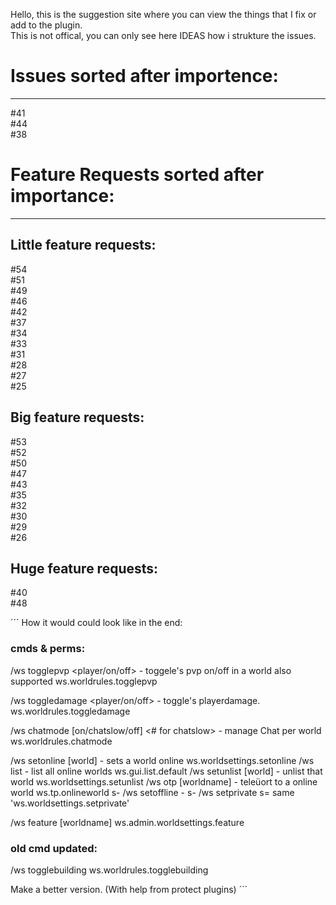 Hello, this is the suggestion site where you can view the things that I fix or add to the plugin.  
This is not offical, you can only see here IDEAS how i strukture the issues.


# Issues sorted after importence:
---
#41  
#44  
#38  
  
# Feature Requests sorted after importance:
---
  
## Little feature requests:
#54  
#51  
#49  
#46  
#42  
#37  
#34  
#33  
#31  
#28  
#27  
#25  
  
## Big feature requests:
#53  
#52  
#50  
#47  
#43  
#35  
#32  
#30  
#29  
#26  
  

## Huge feature requests:
#40  
#48  

´´´
How it would could look like in the end:  


### cmds & perms:
/ws togglepvp <player/on/off> - toggele's pvp on/off in a world <player> also supported
ws.worldrules.togglepvp

/ws toggledamage <player/on/off> - toggle's playerdamage.
ws.worldrules.toggledamage

/ws chatmode [on/chatslow/off] <#<number> for chatslow> - manage Chat per world
ws.worldrules.chatmode

/ws setonline [world] - sets a world online
ws.worldsettings.setonline
/ws list - list all online worlds
ws.gui.list.default
/ws setunlist [world] - unlist that world
ws.worldsettings.setunlist
/ws otp [worldname] - teleüort to a online world
ws.tp.onlineworld
s- /ws setoffline - 
s- /ws setprivate
s= same 'ws.worldsettings.setprivate'

/ws feature [worldname]
ws.admin.worldsettings.feature


### old cmd updated:
/ws togglebuilding
ws.worldrules.togglebuilding

Make a better version. (With help from protect plugins)
´´´
